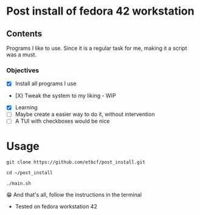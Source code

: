 # Post install of fedora 42 workstation

## Contents
Programs I like to use. 
Since it is a regular task for me, making it a script was a must.

### Objectives
- [X] Install all programs I use
- [X} Tweak the system to my liking - WIP
- [X] Learning
- [ ] Maybe create a easier way to do it, without intervention
- [ ] A TUI with checkboxes would be nice

# Usage
```
git clone https://github.com/etbcf/post_install.git

```
```
cd ~/post_install

```
```
./main.sh

```

😁 And that's all, follow the instructions in the terminal

- Tested on fedora workstation 42
